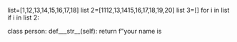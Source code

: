 list=[1,12,13,14,15,16,17,18]
list 2=[1112,13,1415,16,17,18,19,20]
list 3=[]
for i in list
if i in list 2:
  
class person:
def___str__(self):
return f"your name is  
   
